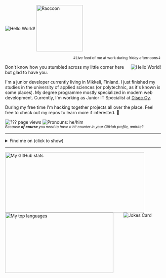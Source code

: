 <div>
    <img src="https://jaha1.mbnet.fi/kuvat/oie_cEqh0sjvGOAc.gif" align="center" alt="Hello World!" />
    <img src="https://media.giphy.com/media/oehyAgfgidCgg/source.gif" width="150" align="center" alt="Raccoon" />
</div>

<p align="right"><sub>&darr;Live feed of me at work during friday afternoons&darr;</sub></p>
<img src="https://jaha1.mbnet.fi/kuvat/coder.gif" align="right" alt="Hello World!" />

Don't know how you stumbled across my little corner here but glad to have you.

I'm a junior developer currently living in Mikkeli, Finland. I just finished my studies in the university of applied sciences (or polytechnic, as it's known is some places). My degree programme mostly specialized in modern web development. Currently, I'm working as Junior IT Specialist at [Disec Oy](https://disec.fi/ "Disec Oy").

During my free time I'm hacking together projects all over the place. Feel free to check out my repos to learn more if interested. 🙂

<p>
    <img src="https://dyn.kissakala.fi:22392/latest.svg" alt="??? page views" />
    <img src="https://img.shields.io/static/v1?label=Pronouns&message=he%2Fhim&style=plastic&cacheSeconds=7200" alt="Pronouns: he/him" />
    <br />
    <sub><em>Because <b>of course</b> you need to have a hit counter in your GitHub profile, amirite?</em></sub>
</p>

- - - -

<details>
    <summary>Find me on (click to show)</summary>
    <br />
    <a align="left" href="mailto:haiko.jani@gmail.com"><img src="https://img.shields.io/static/v1?label=&message=haiko.jani@gmail.com&color=D44638&labelColor=C6C6C6&style=flat&logo=gmail" alt="Email" /></a>
    &nbsp;
    <a align="left" href="https://t.me/JakeRaccoon"><img src="https://img.shields.io/static/v1?label=&message=JakeRaccoon&color=0088cc&style=flat&logo=telegram" alt="Telegram" /></a>
    &nbsp;
    <a align="left" href="https://www.facebook.com/jani.haiko.1/"><img src="https://img.shields.io/static/v1?label=&message=Jani%20Haiko&color=898F9C&style=flat&logo=facebook" alt="Facebook" /></a>
    &nbsp;
    <span align="left"><img src="https://img.shields.io/static/v1?label=&message=JaHa1%237282&color=2C2F33&style=flat&logo=discord" alt="Discord" /></span>
    &nbsp;
    <a align="left" href="https://steamcommunity.com/id/hiilivety/"><img src="https://img.shields.io/static/v1?label=&message=DisasterMaster&color=1b2838&style=flat&logo=steam" alt="Steam" /></a>
    &nbsp;
    <a align="left" href="https://www.linkedin.com/in/janihaiko/"><img src="https://img.shields.io/static/v1?label=LinkedIn&message=29&style=social&logo=linkedin" alt="LinkedIn" /></a>
</details>

- - - -

<img align="left" width="450" height="195" src="https://github-readme-stats.vercel.app/api?username=ojaha065&count_private=true&show_icons=true&theme=gruvbox&include_all_commits=true&hide=prs" alt="My GitHub stats" />
<img align="left" height="195" width="350" src="https://github-readme-stats.vercel.app/api/top-langs/?username=ojaha065&hide=ShaderLab,GLSL,HLSL&langs_count=10&layout=compact&hide_border=true&theme=gruvbox" alt="My top languages" />

<p align="center"><img src="https://readme-jokes.vercel.app/api" alt="Jokes Card" /></p>
